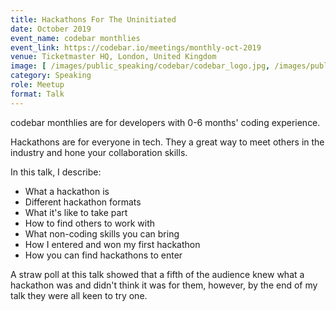 ```yaml
---
title: Hackathons For The Uninitiated
date: October 2019
event_name: codebar monthlies
event_link: https://codebar.io/meetings/monthly-oct-2019
venue: Ticketmaster HQ, London, United Kingdom
image: [ /images/public_speaking/codebar/codebar_logo.jpg, /images/public_speaking/codebar/2019_10_28_hackathons_for_the_uninitiated/hackathons.jpg ]
category: Speaking
role: Meetup
format: Talk
---
```


codebar monthlies are for developers with 0-6 months' coding experience.

Hackathons are for everyone in tech.  They a great way to meet others in the industry and hone your collaboration skills.

In this talk, I describe:

* What a hackathon is
* Different hackathon formats
* What it's like to take part
* How to find others to work with
* What non-coding skills you can bring
* How I entered and won my first hackathon
* How you can find hackathons to enter

A straw poll at this talk showed that a fifth of the audience knew what a hackathon was and didn't think it was for them, however, by the end of my talk they were all keen to try one.
